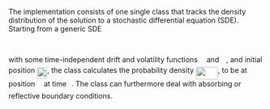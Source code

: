 The implementation consists of one single class that tracks the density distribution of the solution to a stochastic differential equation (SDE). 
Starting from a generic SDE
<p align="center"><img src="https://rawgit.com/slera90/SDE_DensityTracking/master/svgs/1c7a588e294f11bde8e5682252de9d78.svg?invert_in_darkmode" align=middle width=442.0053pt height=16.376943pt/></p>
with some time-independent drift and volatility functions <img src="https://rawgit.com/slera90/SDE_DensityTracking/master/svgs/07617f9d8fe48b4a7b3f523d6730eef0.svg?invert_in_darkmode" align=middle width=9.867990000000004pt height=14.102549999999994pt/> and <img src="https://rawgit.com/slera90/SDE_DensityTracking/master/svgs/8cda31ed38c6d59d14ebefa440099572.svg?invert_in_darkmode" align=middle width=9.945705000000002pt height=14.102549999999994pt/>, and initial position <img src="https://rawgit.com/slera90/SDE_DensityTracking/master/svgs/07478cd102054dc58a97f6fd8df84705.svg?invert_in_darkmode" align=middle width=20.09601pt height=22.381919999999983pt/>, 
the class calculates the probability density <img src="https://rawgit.com/slera90/SDE_DensityTracking/master/svgs/b50be690bdc7c588960c687bce1768e7.svg?invert_in_darkmode" align=middle width=43.540035pt height=24.56552999999997pt/>, to be at position <img src="https://rawgit.com/slera90/SDE_DensityTracking/master/svgs/332cc365a4987aacce0ead01b8bdcc0b.svg?invert_in_darkmode" align=middle width=9.359955000000003pt height=14.102549999999994pt/> at time <img src="https://rawgit.com/slera90/SDE_DensityTracking/master/svgs/4f4f4e395762a3af4575de74c019ebb5.svg?invert_in_darkmode" align=middle width=5.9139630000000025pt height=20.14650000000001pt/>. 
The class can furthermore deal with absorbing or reflective boundary conditions.